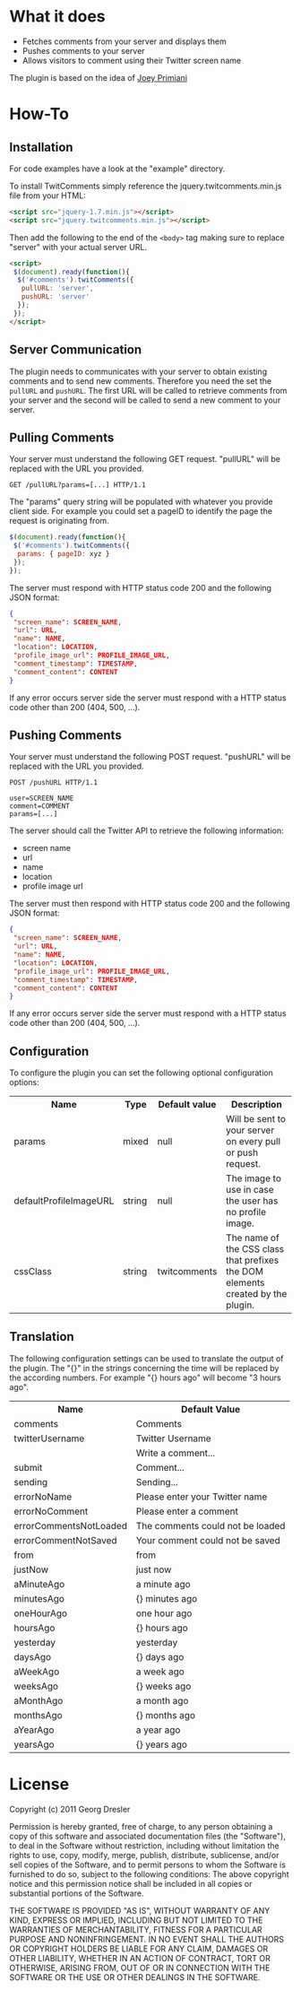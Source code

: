 What it does
============

* Fetches comments from your server and displays them
* Pushes comments to your server
* Allows visitors to comment using their Twitter screen name

The plugin is based on the idea of [Joey Primiani](http://jprim.com/introducing-a-simpler-blog-commenting-system/)

How-To
======

Installation
------------
For code examples have a look at the "example" directory.

To install TwitComments simply reference the jquery.twitcomments.min.js file from your HTML:
```html
<script src="jquery-1.7.min.js"></script>
<script src="jquery.twitcomments.min.js"></script>
```

Then add the following to the end of the ```<body>``` tag making sure to replace "server" with your actual server URL.
```html
<script>
 $(document).ready(function(){  			
  $('#comments').twitComments({
   pullURL: 'server',
   pushURL: 'server'
  });
 });
</script>
```

Server Communication
--------------------
The plugin needs to communicates with your server to obtain existing comments and to send new comments.
Therefore you need the set the ```pullURL``` and ```pushURL```. The first URL will be called to retrieve comments from your server and the second will be called to send a new comment to your server.

Pulling Comments
----------------
Your server must understand the following GET request. "pullURL" will be replaced with the URL you provided.
```
GET /pullURL?params=[...] HTTP/1.1
```

The "params" query string will be populated with whatever you provide client side. For example you could set a pageID to identify the page the request is originating from.
```javascript
$(document).ready(function(){				
 $('#comments').twitComments({
  params: { pageID: xyz }
 });
});
```

The server must respond with HTTP status code 200 and the following JSON format:
```json
{
 "screen_name": SCREEN_NAME,
 "url": URL,
 "name": NAME,
 "location": LOCATION,
 "profile_image_url": PROFILE_IMAGE_URL,
 "comment_timestamp": TIMESTAMP,
 "comment_content": CONTENT
}
```

If any error occurs server side the server must respond with a HTTP status code other than 200 (404, 500, ...).

Pushing Comments
----------------
Your server must understand the following POST request. "pushURL" will be replaced with the URL you provided.
```
POST /pushURL HTTP/1.1

user=SCREEN_NAME
comment=COMMENT
params=[...]
```

The server should call the Twitter API to retrieve the following information:
* screen name
* url
* name
* location
* profile image url

The server must then respond with HTTP status code 200 and the following JSON format:
```json
{
 "screen_name": SCREEN_NAME,
 "url": URL,
 "name": NAME,
 "location": LOCATION,
 "profile_image_url": PROFILE_IMAGE_URL,
 "comment_timestamp": TIMESTAMP,
 "comment_content": CONTENT
}
```

If any error occurs server side the server must respond with a HTTP status code other than 200 (404, 500, ...).

Configuration
-------------
To configure the plugin you can set the following optional configuration options:

<table>
<tr>
<th>Name</th>
<th>Type</th>
<th>Default value</th>
<th>Description</th>
</tr>

<tr>
<td>params</td>
<td>mixed</td>
<td>null</td>
<td>Will be sent to your server on every pull or push request.</td>
</tr>

<tr>
<td>defaultProfileImageURL</td>
<td>string</td>
<td>null</td>
<td>The image to use in case the user has no profile image.</td>
</tr>

<tr>
<td>cssClass</td>
<td>string</td>
<td>twitcomments</td>
<td>The name of the CSS class that prefixes the DOM elements created by the plugin.</td>
</tr>
</table>

Translation
-----------
The following configuration settings can be used to translate the output of the plugin.
The "{}" in the strings concerning the time will be replaced by the according numbers. For example "{} hours ago" will become "3 hours ago".

<table>
<tr>
<th>Name</th>
<th>Default Value</th>
</tr>

<tr>
<td>comments</td>
<td>Comments</td>
</tr>

<tr>
<td>twitterUsername</td>
<td>Twitter Username</td>
</tr>

<tr>
<td><writeAComment/td>
<td>Write a comment...</td>
</tr>

<tr>
<td>submit</td>
<td>Comment...</td>
</tr>

<tr>
<td>sending</td>
<td>Sending...</td>
</tr>

<tr>
<td>errorNoName</td>
<td>Please enter your Twitter name</td>
</tr>

<tr>
<td>errorNoComment</td>
<td>Please enter a comment</td>
</tr>

<tr>
<td>errorCommentsNotLoaded</td>
<td>The comments could not be loaded</td>
</tr>

<tr>
<td>errorCommentNotSaved</td>
<td>Your comment could not be saved</td>
</tr>

<tr>
<td>from</td>
<td>from</td>
</tr>

<tr>
<td>justNow</td>
<td>just now</td>
</tr>

<tr>
<td>aMinuteAgo</td>
<td>a minute ago</td>
</tr>

<tr>
<td>minutesAgo</td>
<td>{} minutes ago</td>
</tr>

<tr>
<td>oneHourAgo</td>
<td>one hour ago</td>
</tr>

<tr>
<td>hoursAgo</td>
<td>{} hours ago</td>
</tr>

<tr>
<td>yesterday</td>
<td>yesterday</td>
</tr>

<tr>
<td>daysAgo</td>
<td>{} days ago</td>
</tr>

<tr>
<td>aWeekAgo</td>
<td>a week ago</td>
</tr>

<tr>
<td>weeksAgo</td>
<td>{} weeks ago</td>
</tr>

<tr>
<td>aMonthAgo</td>
<td>a month ago</td>
</tr>

<tr>
<td>monthsAgo</td>
<td>{} months ago</td>
</tr>

<tr>
<td>aYearAgo</td>
<td>a year ago</td>
</tr>

<tr>
<td>yearsAgo</td>
<td>{} years ago</td>
</tr>
</table>

License
=======
Copyright (c) 2011 Georg Dresler

Permission is hereby granted, free of charge, to any person obtaining a copy of this software and associated documentation files (the "Software"), to deal in the Software without restriction, including without limitation the rights to use, copy, modify, merge, publish, distribute, sublicense, and/or sell copies of the Software, and to permit persons to whom the Software is furnished to do so, subject to the following conditions:
The above copyright notice and this permission notice shall be included in all copies or substantial portions of the Software.

THE SOFTWARE IS PROVIDED "AS IS", WITHOUT WARRANTY OF ANY KIND, EXPRESS OR IMPLIED, INCLUDING BUT NOT LIMITED TO THE WARRANTIES OF MERCHANTABILITY, FITNESS FOR A PARTICULAR PURPOSE AND NONINFRINGEMENT. IN NO EVENT SHALL THE AUTHORS OR COPYRIGHT HOLDERS BE LIABLE FOR ANY CLAIM, DAMAGES OR OTHER LIABILITY, WHETHER IN AN ACTION OF CONTRACT, TORT OR OTHERWISE, ARISING FROM, OUT OF OR IN CONNECTION WITH THE SOFTWARE OR THE USE OR OTHER DEALINGS IN THE SOFTWARE.